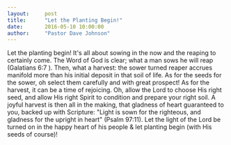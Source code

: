 ```yaml
---
layout:     post
title:      "Let the Planting Begin!"
date:       2016-05-10 10:00:00
author:     "Pastor Dave Johnson"
---
```


Let the planting begin! It's all about sowing in the now and the reaping to certainly come.  The Word of God is clear; what a  man sows he will reap (Galatians 6:7 ).  Then, what a harvest: the sower turned reaper accrues manifold more than his initial deposit in that soil of life.  As for the seeds for the sower, oh select them carefully and with great prospect!  As for the harvest, it can be a time of rejoicing.  Oh, allow the Lord to choose His right seed, and allow His right Spirit to condition and prepare your right soil.  A joyful harvest is then all in the making, that gladness of heart guaranteed to you, backed up with Scripture:  "Light is sown for the righteous, and gladness for the upright in heart" (Psalm 97:11). Let the light of the Lord be turned on in the happy heart of his people & let planting begin (with His seeds of course)!
